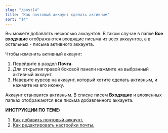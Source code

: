 ```yaml
---
slug: "/post14"
title: "Как почтовый аккаунт сделать активным"
sort: "14"
---
```


Вы можете добавлять несколько аккаунтов.
В таком случае в папке **Все входящие** отображаются входящие письма из всех аккаунтов, а в остальных - письма активного аккаунта.

Чтобы изменить активный аккаунт:

1. Перейдите в раздел **Почта**.  
2. Для открытия правой боковой панели нажмите на выбранный активный аккаунт.
3. Наведите курсор на аккаунт, который хотите сделать активным, и  нажмите на его иконку. 

Аккаунт становится активным. В списке писем **Входящие** и вложенных папках отображаются все письма добавленного аккаунта.


**ИНСТРУКЦИИ ПО ТЕМЕ:**  
1. [Как добавить почтовый аккаунт.](https://docs.cryptoarm.ru/06-v3.2-Beta/003-mail/add-account)   
2. [Как редактировать настройки почты.](https://docs.cryptoarm.ru/06-v3.2-Beta/003-mail/edit-account)  